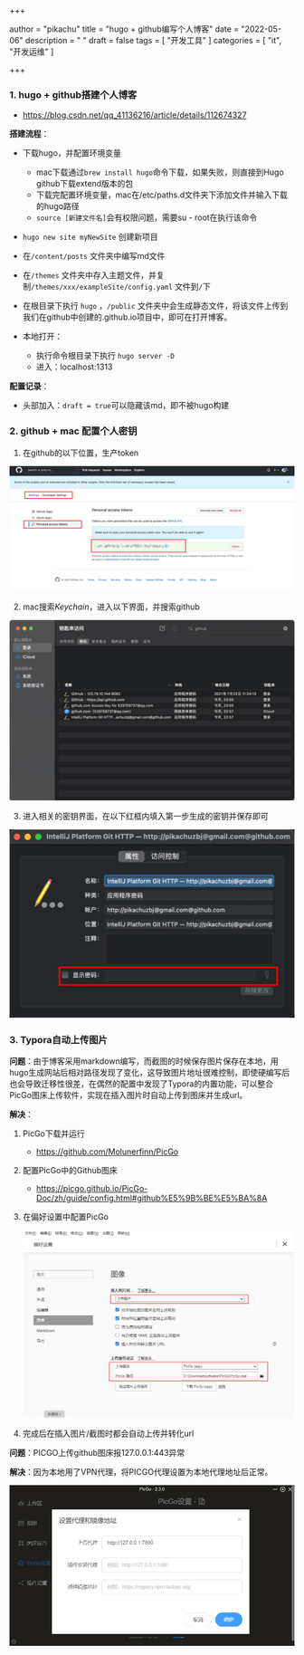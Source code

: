 +++

author = "pikachu"
title = "hugo + github编写个人博客"
date = "2022-05-06"
description = " "
draft = false
tags = [
	"开发工具"
]
categories = [
    "it", "开发运维"
]

+++




###  1. hugo + github搭建个人博客

- https://blog.csdn.net/qq_41136216/article/details/112674327

**搭建流程**：

- 下载hugo，并配置环境变量
  - mac下载通过`brew install hugo`命令下载，如果失败，则直接到Hugo github下载extend版本的包
  - 下载完配置环境变量，mac在/etc/paths.d文件夹下添加文件并输入下载的hugo路径
  - `source [新建文件名]`会有权限问题，需要su - root在执行该命令

- `hugo new site myNewSite` 创建新项目
- 在`/content/posts` 文件夹中编写md文件
- 在`/themes` 文件夹中存入主题文件，并复制`/themes/xxx/exampleSite/config.yaml` 文件到`/`下
- 在根目录下执行 `hugo` ，`/public` 文件夹中会生成静态文件，将该文件上传到我们在github中创建的.github.io项目中，即可在打开博客。
- 本地打开：
  - 执行命令根目录下执行 `hugo server -D`
  - 进入：localhost:1313

**配置记录**：

- 头部加入：`draft = true`可以隐藏该md，即不被hugo构建





### 2. github + mac 配置个人密钥



1. 在github的以下位置，生产token

![image](https://raw.githubusercontent.com/PI-KA-CHU/PI-KA-CHU.github.io/master/images/image-20220508095706237.png)



2. mac搜索*Keychain*，进入以下界面，并搜索github

![image](https://raw.githubusercontent.com/PI-KA-CHU/PI-KA-CHU.github.io/master/images/Snipaste_2022-05-08_23-29-40.png)

3. 进入相关的密钥界面，在以下红框内填入第一步生成的密钥并保存即可

![image](https://raw.githubusercontent.com/PI-KA-CHU/PI-KA-CHU.github.io/master/images/image-20220508095706239.png)





### 3. Typora自动上传图片

**问题**：由于博客采用markdown编写，而截图的时候保存图片保存在本地，用hugo生成网站后相对路径发现了变化，这导致图片地址很难控制，即使硬编写后也会导致迁移性很差，在偶然的配置中发现了Typora的内置功能，可以整合PicGo图床上传软件，实现在插入图片时自动上传到图床并生成url。



**解决**：

1. PicGo下载并运行

   - https://github.com/Molunerfinn/PicGo

2. 配置PicGo中的Github图床

   - https://picgo.github.io/PicGo-Doc/zh/guide/config.html#github%E5%9B%BE%E5%BA%8A

3. 在偏好设置中配置PicGo

   ![image-20220509113454353](https://raw.githubusercontent.com/PI-KA-CHU/Image-OSS/main/images/image-20220509113454353.png)

4. 完成后在插入图片/截图时都会自动上传并转化url



**问题**：PICGO上传github图床报127.0.0.1:443异常

**解决**：因为本地用了VPN代理，将PICGO代理设置为本地代理地址后正常。

![image-20220526104543733](https://raw.githubusercontent.com/PI-KA-CHU/Image-OSS/main/images/image-20220526104543733.png)
